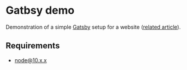 # Gatbsy demo

Demonstration of a simple [Gatsby](https://www.gatsbyjs.org/) setup for a website ([related article](https://chrysanthium.com/five-minute-jam)).

## Requirements

- node@10.x.x
